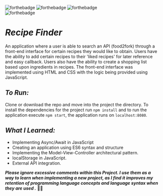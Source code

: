 ![forthebadge](https://img.shields.io/badge/made%20with-JavaScript-red.svg?style=for-the-badge&logo=JavaScript&logoColor=white)
![forthebadge](https://img.shields.io/badge/made%20with-HTML5-red.svg?style=for-the-badge&logo=HTML5&logoColor=white)
![forthebadge](https://img.shields.io/badge/made%20with-CSS3-red.svg?style=for-the-badge&logo=CSS3&logoColor=white)<br>
![forthebadge](https://img.shields.io/badge/uses-babel-blue.svg?style=for-the-badge&logo=Babel&logoColor=white)

# *Recipe Finder*
An application where a user is able to search an API (food2fork) through a front-end interface for certain recipes they would like to obtain. Users have the ability to add certain recipes to their 'liked recipes' for later reference and easy callback. Users also have the ability to create a shopping list based upon ingredients in recipes. The front-end interface was implemented using HTML and CSS with the logic being provided using JavaScript.

## *To Run:*
Clone or download the repo and move into the project the directory. To install the dependencies for the project run ```npm install``` and to run the application execute ```npm start```, the application runs on ```localhost:8080```.

## *What I Learned:*

* Implementing Async/Await in JavaScript
* Creating an application using ES6 syntax and structure
* Implementing the Model-View-Controller architectural pattern.
* localStorage in JavaScript.
* External API integration.

_**Please ignore excessive comments within this Project. I use them as a way to learn when implementing a new project, as I find it improves my retention of programming language concepts and language syntax when they are used .**_ 🖖🏻

